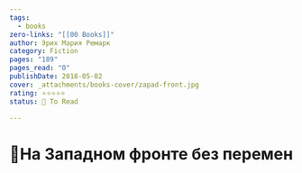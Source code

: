 ```yaml
---
tags:
  - books
zero-links: "[[00 Books]]"
author: Эрих Мария Ремарк
category: Fiction
pages: "189"
pages_read: "0"
publishDate: 2018-05-02
cover: _attachments/books-cover/zapad-front.jpg
rating: ⭐⭐⭐⭐⭐
status: 🔷 To Read

---
```

# 📔На Западном фронте без перемен